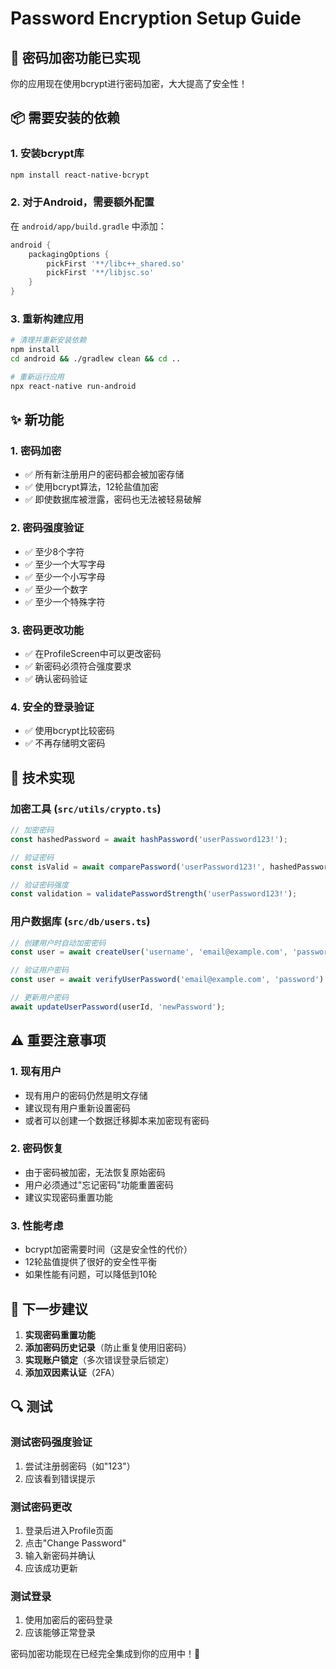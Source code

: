 # Password Encryption Setup Guide

## 🔐 密码加密功能已实现

你的应用现在使用bcrypt进行密码加密，大大提高了安全性！

## 📦 需要安装的依赖

### 1. 安装bcrypt库
```bash
npm install react-native-bcrypt
```

### 2. 对于Android，需要额外配置
在 `android/app/build.gradle` 中添加：
```gradle
android {
    packagingOptions {
        pickFirst '**/libc++_shared.so'
        pickFirst '**/libjsc.so'
    }
}
```

### 3. 重新构建应用
```bash
# 清理并重新安装依赖
npm install
cd android && ./gradlew clean && cd ..

# 重新运行应用
npx react-native run-android
```

## ✨ 新功能

### 1. 密码加密
- ✅ 所有新注册用户的密码都会被加密存储
- ✅ 使用bcrypt算法，12轮盐值加密
- ✅ 即使数据库被泄露，密码也无法被轻易破解

### 2. 密码强度验证
- ✅ 至少8个字符
- ✅ 至少一个大写字母
- ✅ 至少一个小写字母
- ✅ 至少一个数字
- ✅ 至少一个特殊字符

### 3. 密码更改功能
- ✅ 在ProfileScreen中可以更改密码
- ✅ 新密码必须符合强度要求
- ✅ 确认密码验证

### 4. 安全的登录验证
- ✅ 使用bcrypt比较密码
- ✅ 不再存储明文密码

## 🔧 技术实现

### 加密工具 (`src/utils/crypto.ts`)
```typescript
// 加密密码
const hashedPassword = await hashPassword('userPassword123!');

// 验证密码
const isValid = await comparePassword('userPassword123!', hashedPassword);

// 验证密码强度
const validation = validatePasswordStrength('userPassword123!');
```

### 用户数据库 (`src/db/users.ts`)
```typescript
// 创建用户时自动加密密码
const user = await createUser('username', 'email@example.com', 'password');

// 验证用户密码
const user = await verifyUserPassword('email@example.com', 'password');

// 更新用户密码
await updateUserPassword(userId, 'newPassword');
```

## ⚠️ 重要注意事项

### 1. 现有用户
- 现有用户的密码仍然是明文存储
- 建议现有用户重新设置密码
- 或者可以创建一个数据迁移脚本来加密现有密码

### 2. 密码恢复
- 由于密码被加密，无法恢复原始密码
- 用户必须通过"忘记密码"功能重置密码
- 建议实现密码重置功能

### 3. 性能考虑
- bcrypt加密需要时间（这是安全性的代价）
- 12轮盐值提供了很好的安全性平衡
- 如果性能有问题，可以降低到10轮

## 🚀 下一步建议

1. **实现密码重置功能**
2. **添加密码历史记录**（防止重复使用旧密码）
3. **实现账户锁定**（多次错误登录后锁定）
4. **添加双因素认证**（2FA）

## 🔍 测试

### 测试密码强度验证
1. 尝试注册弱密码（如"123"）
2. 应该看到错误提示

### 测试密码更改
1. 登录后进入Profile页面
2. 点击"Change Password"
3. 输入新密码并确认
4. 应该成功更新

### 测试登录
1. 使用加密后的密码登录
2. 应该能够正常登录

密码加密功能现在已经完全集成到你的应用中！🎉
